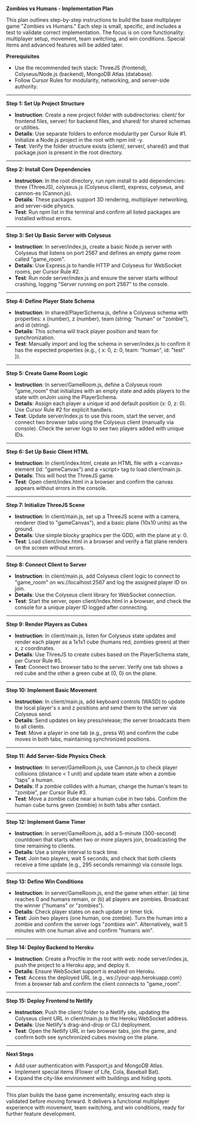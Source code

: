 **Zombies vs Humans \- Implementation Plan**

This plan outlines step-by-step instructions to build the base multiplayer game "Zombies vs Humans." Each step is small, specific, and includes a test to validate correct implementation. The focus is on core functionality: multiplayer setup, movement, team switching, and win conditions. Special items and advanced features will be added later.

**Prerequisites**

* Use the recommended tech stack: ThreeJS (frontend), Colyseus/Node.js (backend), MongoDB Atlas (database).  
* Follow Cursor Rules for modularity, networking, and server-side authority.

---

**Step 1: Set Up Project Structure**

* **Instruction**: Create a new project folder with subdirectories: client/ for frontend files, server/ for backend files, and shared/ for shared schemas or utilities.  
* **Details**: Use separate folders to enforce modularity per Cursor Rule \#1. Initialize a Node.js project in the root with npm init \-y.  
* **Test**: Verify the folder structure exists (client/, server/, shared/) and that package.json is present in the root directory.

---

**Step 2: Install Core Dependencies**

* **Instruction**: In the root directory, run npm install to add dependencies: three (ThreeJS), colyseus.js (Colyseus client), express, colyseus, and cannon-es (Cannon.js).  
* **Details**: These packages support 3D rendering, multiplayer networking, and server-side physics.  
* **Test**: Run npm list in the terminal and confirm all listed packages are installed without errors.

---

**Step 3: Set Up Basic Server with Colyseus**

* **Instruction**: In server/index.js, create a basic Node.js server with Colyseus that listens on port 2567 and defines an empty game room called "game\_room".  
* **Details**: Use Express.js to handle HTTP and Colyseus for WebSocket rooms, per Cursor Rule \#2.  
* **Test**: Run node server/index.js and ensure the server starts without crashing, logging "Server running on port 2567" to the console.

---

**Step 4: Define Player State Schema**

* **Instruction**: In shared/PlayerSchema.js, define a Colyseus schema with properties: x (number), z (number), team (string: "human" or "zombie"), and id (string).  
* **Details**: This schema will track player position and team for synchronization.  
* **Test**: Manually import and log the schema in server/index.js to confirm it has the expected properties (e.g., { x: 0, z: 0, team: "human", id: "test" }).

---

**Step 5: Create Game Room Logic**

* **Instruction**: In server/GameRoom.js, define a Colyseus room "game\_room" that initializes with an empty state and adds players to the state with onJoin using the PlayerSchema.  
* **Details**: Assign each player a unique id and default position (x: 0, z: 0). Use Cursor Rule \#2 for explicit handlers.  
* **Test**: Update server/index.js to use this room, start the server, and connect two browser tabs using the Colyseus client (manually via console). Check the server logs to see two players added with unique IDs.

---

**Step 6: Set Up Basic Client HTML**

* **Instruction**: In client/index.html, create an HTML file with a \<canvas\> element (id: "gameCanvas") and a \<script\> tag to load client/main.js.  
* **Details**: This will host the ThreeJS game.  
* **Test**: Open client/index.html in a browser and confirm the canvas appears without errors in the console.

---

**Step 7: Initialize ThreeJS Scene**

* **Instruction**: In client/main.js, set up a ThreeJS scene with a camera, renderer (tied to "gameCanvas"), and a basic plane (10x10 units) as the ground.  
* **Details**: Use simple blocky graphics per the GDD, with the plane at y: 0.  
* **Test**: Load client/index.html in a browser and verify a flat plane renders on the screen without errors.

---

**Step 8: Connect Client to Server**

* **Instruction**: In client/main.js, add Colyseus client logic to connect to "game\_room" on ws://localhost:2567 and log the assigned player ID on join.  
* **Details**: Use the Colyseus client library for WebSocket connection.  
* **Test**: Start the server, open client/index.html in a browser, and check the console for a unique player ID logged after connecting.

---

**Step 9: Render Players as Cubes**

* **Instruction**: In client/main.js, listen for Colyseus state updates and render each player as a 1x1x1 cube (humans red, zombies green) at their x, z coordinates.  
* **Details**: Use ThreeJS to create cubes based on the PlayerSchema state, per Cursor Rule \#5.  
* **Test**: Connect two browser tabs to the server. Verify one tab shows a red cube and the other a green cube at (0, 0\) on the plane.

---

**Step 10: Implement Basic Movement**

* **Instruction**: In client/main.js, add keyboard controls (WASD) to update the local player's x and z positions and send them to the server via Colyseus send.  
* **Details**: Send updates on key press/release; the server broadcasts them to all clients.  
* **Test**: Move a player in one tab (e.g., press W) and confirm the cube moves in both tabs, maintaining synchronized positions.

---

**Step 11: Add Server-Side Physics Check**

* **Instruction**: In server/GameRoom.js, use Cannon.js to check player collisions (distance \< 1 unit) and update team state when a zombie "taps" a human.  
* **Details**: If a zombie collides with a human, change the human's team to "zombie", per Cursor Rule \#3.  
* **Test**: Move a zombie cube near a human cube in two tabs. Confirm the human cube turns green (zombie) in both tabs after contact.

---

**Step 12: Implement Game Timer**

* **Instruction**: In server/GameRoom.js, add a 5-minute (300-second) countdown that starts when two or more players join, broadcasting the time remaining to clients.  
* **Details**: Use a simple interval to track time.  
* **Test**: Join two players, wait 5 seconds, and check that both clients receive a time update (e.g., 295 seconds remaining) via console logs.

---

**Step 13: Define Win Conditions**

* **Instruction**: In server/GameRoom.js, end the game when either: (a) time reaches 0 and humans remain, or (b) all players are zombies. Broadcast the winner ("humans" or "zombies").  
* **Details**: Check player states on each update or timer tick.  
* **Test**: Join two players (one human, one zombie). Turn the human into a zombie and confirm the server logs "zombies win". Alternatively, wait 5 minutes with one human alive and confirm "humans win".

---

**Step 14: Deploy Backend to Heroku**

* **Instruction**: Create a Procfile in the root with web: node server/index.js, push the project to a Heroku app, and deploy it.  
* **Details**: Ensure WebSocket support is enabled on Heroku.  
* **Test**: Access the deployed URL (e.g., ws://your-app.herokuapp.com) from a browser tab and confirm the client connects to "game\_room".

---

**Step 15: Deploy Frontend to Netlify**

* **Instruction**: Push the client/ folder to a Netlify site, updating the Colyseus client URL in client/main.js to the Heroku WebSocket address.  
* **Details**: Use Netlify's drag-and-drop or CLI deployment.  
* **Test**: Open the Netlify URL in two browser tabs, join the game, and confirm both see synchronized cubes moving on the plane.

---

**Next Steps**

* Add user authentication with Passport.js and MongoDB Atlas.  
* Implement special items (Flower of Life, Cola, Baseball Bat).  
* Expand the city-like environment with buildings and hiding spots.

---

This plan builds the base game incrementally, ensuring each step is validated before moving forward. It delivers a functional multiplayer experience with movement, team switching, and win conditions, ready for further feature development.  

